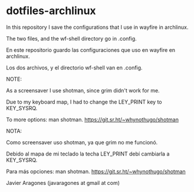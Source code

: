 # dotfiles-archlinux


In this repository I save the configurations that I use in wayfire in archlinux.

The two files, and the wf-shell directory go in .config.

En este repositorio guardo las configuraciones que uso en wayfire en archlinux.

Los dos archivos, y el directorio wf-shell van en .config.

NOTE:

As a screensaver I use shotman, since grim didn't work for me.

Due to my keyboard map, I had to change the LEY_PRINT key to KEY_SYSRQ.

To more options: man shotman.  https://git.sr.ht/~whynothugo/shotman

NOTA:

Como screensaver uso shotman, ya que grim no me funcionó. 

Debido al mapa de mi teclado la techa LEY_PRINT debí cambiarla a KEY_SYSRQ.

Para más opciones: man shotman. https://git.sr.ht/~whynothugo/shotman

Javier Aragones (javaragones at gmail at com)
